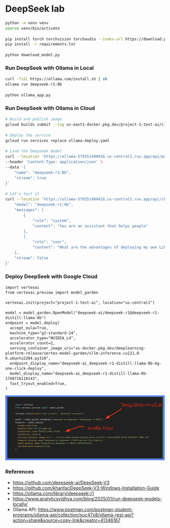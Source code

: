 # DeepSeek lab

```sh
python -m venv venv
source venv/bin/activate

pip install torch torchvision torchaudio --index-url https://download.pytorch.org/whl/cu118
pip install -r requirements.txt

python download_model.py
```


### Run DeepSeek with Ollama in Local
```sh
curl -fsSL https://ollama.com/install.sh | sh
ollama run deepseek-r1:8b

python ollama_app.py
```

### Run DeepSeek with Ollama in Cloud
```sh
# Build and publish image
gcloud builds submit --tag us-east1-docker.pkg.dev/project-1-test-ai/cloud-run-source-deploy/ollama --machine-type e2-highcpu-32

# Deploy the service
gcloud run services replace ollama-deploy.yaml

# Load the Deepseek model
curl --location 'https://ollama-570351480416.us-central1.run.app/api/pull' \
--header 'Content-Type: application/json' \
--data '{
    "name": "deepseek-r1:8b",
    "stream": true
}'

# Let's test it
curl --location 'https://ollama-570351480416.us-central1.run.app/api/chat' --header 'Content-Type: application/json' --data '{
    "model": "deepseek-r1:8b",
    "messages": [
        {
            "role": "system",
            "content": "You are an assistant that helps people"
        },
        {
            "role": "user",
            "content": "What are the advantages of deploying my own LLM?"                                                          }
    ],
    "stream": false
}'
```

### Deploy DeepSeek with Google Cloud
```
import vertexai
from vertexai.preview import model_garden

vertexai.init(project="project-1-test-ai", location="us-central1")

model = model_garden.OpenModel("deepseek-ai/deepseek-r1@deepseek-r1-distill-llama-8b")
endpoint = model.deploy(
  accept_eula=True,
  machine_type="g2-standard-24",
  accelerator_type="NVIDIA_L4",
  accelerator_count=2,
  serving_container_image_uri="us-docker.pkg.dev/deeplearning-platform-release/vertex-model-garden/vllm-inference.cu121.0-6.ubuntu2204.py310",
  endpoint_display_name="deepseek-ai_deepseek-r1-distill-llama-8b-mg-one-click-deploy",
  model_display_name="deepseek-ai_deepseek-r1-distill-llama-8b-1748716110143",
  fast_tryout_enabled=True,
)
```
![Example here](deepseek-gcp.png)


### References
- https://github.com/deepseek-ai/DeepSeek-V3
- https://github.com/khanfar/DeepSeek-V3-Windows-Installation-Guide
- https://ollama.com/library/deepseek-r1
- https://www.analyticsvidhya.com/blog/2025/01/run-deepseek-models-locally/
- Ollama API: https://www.postman.com/postman-student-programs/ollama-api/collection/suc47x8/ollama-rest-api?action=share&source=copy-link&creator=41346167

